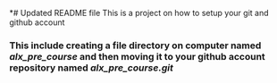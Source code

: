 *# Updated README file This is a project on how to setup your git and github account
### This include creating a file directory on computer named *alx_pre_course* and then moving it to your github account repository named *alx_pre_course.git*
